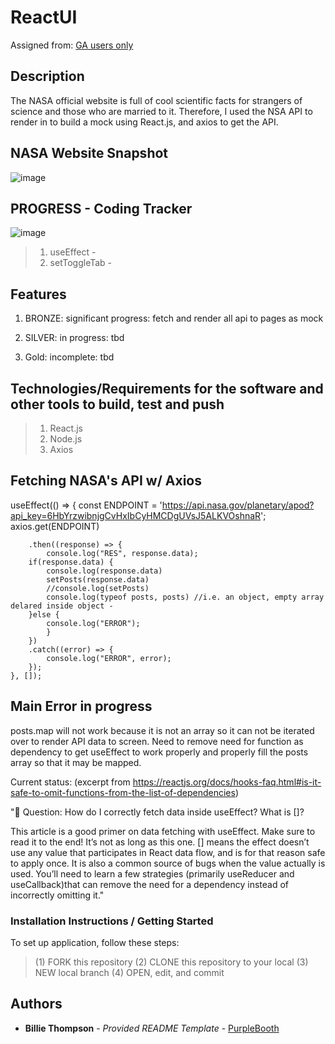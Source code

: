 # ReactUI

Assigned from:
[GA users only](https://git.generalassemb.ly/dc-wdi-react-redux/api-ui-pattern)

## Description
The NASA official website is full of cool scientific facts for strangers of science and those who are married to it.
Therefore, I used the NSA API to render in to build a mock using React.js, and axios to get the API.

## NASA Website Snapshot
  ![image](https://i.imgur.com/6rDHZth.jpg)

## PROGRESS - Coding Tracker
  ![image](https://i.imgur.com/ZPn7tho.jpg)
> 1. useEffect - 
> 2. setToggleTab -

## Features
1. BRONZE:  significant progress: fetch and render all api to pages as mock

2. SILVER: in progress: tbd

3. Gold: incomplete: tbd

## Technologies/Requirements for the software and other tools to build, test and push
>1. React.js
>2. Node.js
>3. Axios

## Fetching NASA's API w/ Axios
   useEffect(() => {
        const ENDPOINT = 'https://api.nasa.gov/planetary/apod?api_key=6HbYrzwibnjgCvHxIbCyHMCDgUVsJ5ALKVOshnaR';
        axios.get(ENDPOINT)

        .then((response) => {
            console.log("RES", response.data);
        if(response.data) {
            console.log(response.data)
            setPosts(response.data)
            //console.log(setPosts)
            console.log(typeof posts, posts) //i.e. an object, empty array delared inside object - 
        }else {
            console.log("ERROR");
            }
        })
        .catch((error) => {
            console.log("ERROR", error);
        });
    }, []);


## Main Error in progress
posts.map will not work because it is not an array so it can not be iterated over to render API data to screen. Need to remove need for function as dependency to get useEffect to work properly and properly fill the posts array so that it may be mapped.

Current status: (excerpt from https://reactjs.org/docs/hooks-faq.html#is-it-safe-to-omit-functions-from-the-list-of-dependencies)

"🤔 Question: How do I correctly fetch data inside useEffect? What is []?

This article is a good primer on data fetching with useEffect. Make sure to read it to the end! It’s not as long as this one.
[] means the effect doesn’t use any value that participates in React data flow, and is for that reason safe to apply once.
It is also a common source of bugs when the value actually is used. You’ll need to learn a few strategies
(primarily useReducer and useCallback)that can remove the need for a dependency instead of incorrectly omitting it."




### Installation Instructions / Getting Started
To set up application, follow these steps:
>(1) FORK this repository
>(2) CLONE this repository to your local
>(3) NEW local branch
>(4) OPEN, edit, and commit

## Authors
  - **Billie Thompson** - *Provided README Template* -
    [PurpleBooth](https://github.com/PurpleBooth)
